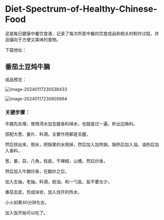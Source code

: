 # Diet-Spectrum-of-Healthy-Chinese-Food
这是每日健康中餐饮食谱，记录了每次所爱中餐的饮食成品和相关的制作过程，并且偏向于方便又美味的食物。

下载地址：

## 番茄土豆炖牛腩

成品预览：

![image-20240117230538433](https://githubwiki.oss-cn-shanghai.aliyuncs.com/img/typroa/image-20240117230538433.png)

![image-20240117230605664](https://githubwiki.oss-cn-shanghai.aliyuncs.com/img/typroa/image-20240117230605664.png)

### 关键步骤：

牛腩先处理，使用清水加去腥香料焯水，也就是过一遍，析出边角料。

搭配大葱、姜片、料酒，主要作用都是去腥，



然后捞出来，倒水，把锅里的水倒掉，然后加入加热锅，锅热后加入油，油热后加入香料，

葱，姜，蒜，八角，桂皮，干辣椒，山楂，然后炒香，



然后加入牛腩炒香，在翻炒之后，



加入生抽，老抽，料酒，蚝油，和一勺盐，盐不要太少，



番茄去皮，剪成块状，加入烧开的热水，



小火焖煮40分钟左右，



加入饭开始可以吃了。
